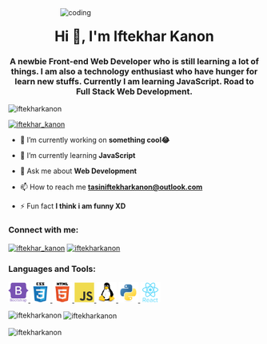 <img align="right" alt="coding" width="400" src="https://drive.google.com/file/d/1kMh_BDuBNpASUcdpY2XDkl8D_k-7kM-N/view?usp=sharing">
<h1 align="center">Hi 👋, I'm Iftekhar Kanon</h1>
<h3 align="center">A newbie Front-end Web Developer who is still learning a lot of things. I am also a technology enthusiast who have hunger for learn new stuffs. Currently I am learning JavaScript. Road to Full Stack Web Development.</h3>

<p align="left"> <img src="https://komarev.com/ghpvc/?username=iftekharkanon&label=Profile%20views&color=0e75b6&style=flat" alt="iftekharkanon" /> </p>

<p align="left"> <a href="https://twitter.com/iftekhar_kanon" target="blank"><img src="https://img.shields.io/twitter/follow/iftekhar_kanon?logo=twitter&style=for-the-badge" alt="iftekhar_kanon" /></a> </p>

- 🔭 I’m currently working on **something cool😂**

- 🌱 I’m currently learning **JavaScript**

- 💬 Ask me about **Web Development**

- 📫 How to reach me **tasiniftekharkanon@outlook.com**

- ⚡ Fun fact **I think i am funny XD**

<h3 align="left">Connect with me:</h3>
<p align="left">
<a href="https://twitter.com/iftekhar_kanon" target="blank"><img align="center" src="https://raw.githubusercontent.com/rahuldkjain/github-profile-readme-generator/master/src/images/icons/Social/twitter.svg" alt="iftekhar_kanon" height="30" width="40" /></a>
<a href="https://instagram.com/iftekharkanon" target="blank"><img align="center" src="https://raw.githubusercontent.com/rahuldkjain/github-profile-readme-generator/master/src/images/icons/Social/instagram.svg" alt="iftekharkanon" height="30" width="40" /></a>
</p>

<h3 align="left">Languages and Tools:</h3>
<p align="left"> <a href="https://getbootstrap.com" target="_blank" rel="noreferrer"> <img src="https://raw.githubusercontent.com/devicons/devicon/master/icons/bootstrap/bootstrap-plain-wordmark.svg" alt="bootstrap" width="40" height="40"/> </a> <a href="https://www.w3schools.com/css/" target="_blank" rel="noreferrer"> <img src="https://raw.githubusercontent.com/devicons/devicon/master/icons/css3/css3-original-wordmark.svg" alt="css3" width="40" height="40"/> </a> <a href="https://www.w3.org/html/" target="_blank" rel="noreferrer"> <img src="https://raw.githubusercontent.com/devicons/devicon/master/icons/html5/html5-original-wordmark.svg" alt="html5" width="40" height="40"/> </a> <a href="https://developer.mozilla.org/en-US/docs/Web/JavaScript" target="_blank" rel="noreferrer"> <img src="https://raw.githubusercontent.com/devicons/devicon/master/icons/javascript/javascript-original.svg" alt="javascript" width="40" height="40"/> </a> <a href="https://www.linux.org/" target="_blank" rel="noreferrer"> <img src="https://raw.githubusercontent.com/devicons/devicon/master/icons/linux/linux-original.svg" alt="linux" width="40" height="40"/> </a> <a href="https://www.python.org" target="_blank" rel="noreferrer"> <img src="https://raw.githubusercontent.com/devicons/devicon/master/icons/python/python-original.svg" alt="python" width="40" height="40"/> </a> <a href="https://reactjs.org/" target="_blank" rel="noreferrer"> <img src="https://raw.githubusercontent.com/devicons/devicon/master/icons/react/react-original-wordmark.svg" alt="react" width="40" height="40"/> </a> </p>

<p><img align="left" src="https://github-readme-stats.vercel.app/api/top-langs?username=iftekharkanon&show_icons=true&locale=en&layout=compact" alt="iftekharkanon" /></p>

<p>&nbsp;<img align="center" src="https://github-readme-stats.vercel.app/api?username=iftekharkanon&show_icons=true&locale=en" alt="iftekharkanon" /></p>

<p><img align="center" src="https://github-readme-streak-stats.herokuapp.com/?user=iftekharkanon&" alt="iftekharkanon" /></p>
